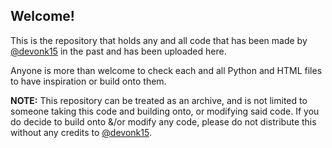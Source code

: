 ## Welcome!

This is the repository that holds any and all code that has been made by [@devonk15](https://github.com/devonk15) in the past and has been uploaded here. 

Anyone is more than welcome to check each and all Python and HTML files to have inspiration or build onto them.

**NOTE:** This repository can be treated as an archive, and is not limited to someone taking this code and building onto, or modifying said code. If you do decide to build onto &/or modify any code, please do not distribute this without any credits to [@devonk15](https://github.com/devonk15).
